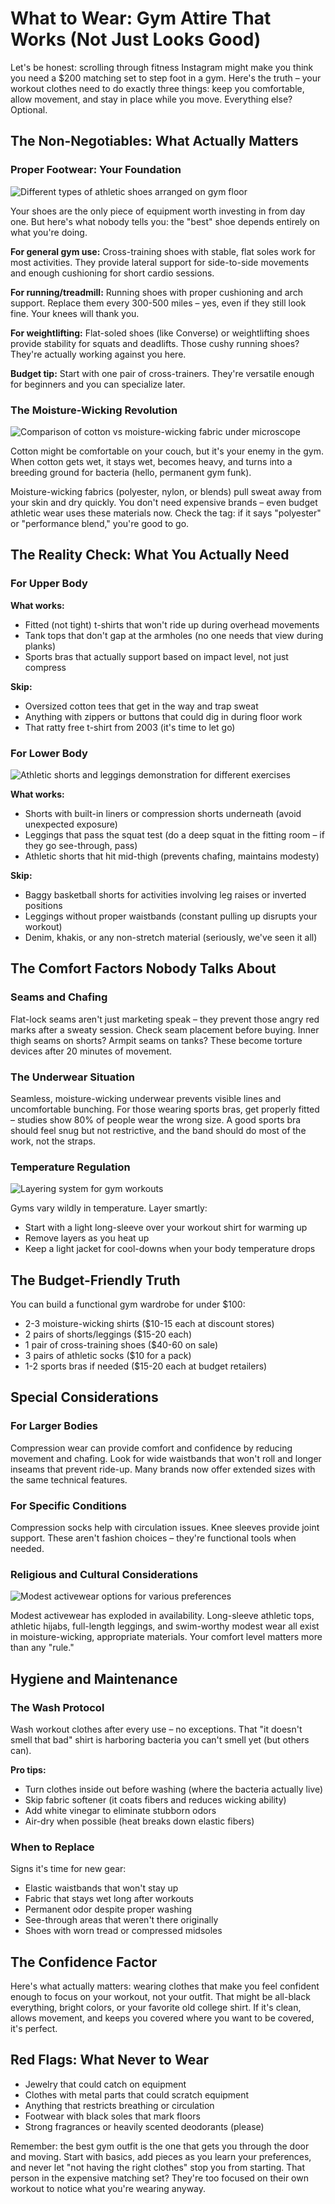 # What to Wear: Gym Attire That Works (Not Just Looks Good)

Let's be honest: scrolling through fitness Instagram might make you think you need a $200 matching set to step foot in a gym. Here's the truth – your workout clothes need to do exactly three things: keep you comfortable, allow movement, and stay in place while you move. Everything else? Optional.

## The Non-Negotiables: What Actually Matters

### Proper Footwear: Your Foundation

![Different types of athletic shoes arranged on gym floor](/images/knowledge-base/a47ac10b-58cc-4372-a567-0e02b2c3d487/athletic-shoes-comparison.png)

Your shoes are the only piece of equipment worth investing in from day one. But here's what nobody tells you: the "best" shoe depends entirely on what you're doing.

**For general gym use:** Cross-training shoes with stable, flat soles work for most activities. They provide lateral support for side-to-side movements and enough cushioning for short cardio sessions.

**For running/treadmill:** Running shoes with proper cushioning and arch support. Replace them every 300-500 miles – yes, even if they still look fine. Your knees will thank you.

**For weightlifting:** Flat-soled shoes (like Converse) or weightlifting shoes provide stability for squats and deadlifts. Those cushy running shoes? They're actually working against you here.

**Budget tip:** Start with one pair of cross-trainers. They're versatile enough for beginners and you can specialize later.

### The Moisture-Wicking Revolution

![Comparison of cotton vs moisture-wicking fabric under microscope](/images/knowledge-base/a47ac10b-58cc-4372-a567-0e02b2c3d487/fabric-comparison.png)

Cotton might be comfortable on your couch, but it's your enemy in the gym. When cotton gets wet, it stays wet, becomes heavy, and turns into a breeding ground for bacteria (hello, permanent gym funk).

Moisture-wicking fabrics (polyester, nylon, or blends) pull sweat away from your skin and dry quickly. You don't need expensive brands – even budget athletic wear uses these materials now. Check the tag: if it says "polyester" or "performance blend," you're good to go.

## The Reality Check: What You Actually Need

### For Upper Body

**What works:**
- Fitted (not tight) t-shirts that won't ride up during overhead movements
- Tank tops that don't gap at the armholes (no one needs that view during planks)
- Sports bras that actually support based on impact level, not just compress

**Skip:**
- Oversized cotton tees that get in the way and trap sweat
- Anything with zippers or buttons that could dig in during floor work
- That ratty free t-shirt from 2003 (it's time to let go)

### For Lower Body

![Athletic shorts and leggings demonstration for different exercises](/images/knowledge-base/a47ac10b-58cc-4372-a567-0e02b2c3d487/lower-body-options.png)

**What works:**
- Shorts with built-in liners or compression shorts underneath (avoid unexpected exposure)
- Leggings that pass the squat test (do a deep squat in the fitting room – if they go see-through, pass)
- Athletic shorts that hit mid-thigh (prevents chafing, maintains modesty)

**Skip:**
- Baggy basketball shorts for activities involving leg raises or inverted positions
- Leggings without proper waistbands (constant pulling up disrupts your workout)
- Denim, khakis, or any non-stretch material (seriously, we've seen it all)

## The Comfort Factors Nobody Talks About

### Seams and Chafing

Flat-lock seams aren't just marketing speak – they prevent those angry red marks after a sweaty session. Check seam placement before buying. Inner thigh seams on shorts? Armpit seams on tanks? These become torture devices after 20 minutes of movement.

### The Underwear Situation

Seamless, moisture-wicking underwear prevents visible lines and uncomfortable bunching. For those wearing sports bras, get properly fitted – studies show 80% of people wear the wrong size. A good sports bra should feel snug but not restrictive, and the band should do most of the work, not the straps.

### Temperature Regulation

![Layering system for gym workouts](/images/knowledge-base/a47ac10b-58cc-4372-a567-0e02b2c3d487/layering-system.png)

Gyms vary wildly in temperature. Layer smartly:
- Start with a light long-sleeve over your workout shirt for warming up
- Remove layers as you heat up
- Keep a light jacket for cool-downs when your body temperature drops

## The Budget-Friendly Truth

You can build a functional gym wardrobe for under $100:
- 2-3 moisture-wicking shirts ($10-15 each at discount stores)
- 2 pairs of shorts/leggings ($15-20 each)
- 1 pair of cross-training shoes ($40-60 on sale)
- 3 pairs of athletic socks ($10 for a pack)
- 1-2 sports bras if needed ($15-20 each at budget retailers)

## Special Considerations

### For Larger Bodies

Compression wear can provide comfort and confidence by reducing movement and chafing. Look for wide waistbands that won't roll and longer inseams that prevent ride-up. Many brands now offer extended sizes with the same technical features.

### For Specific Conditions

Compression socks help with circulation issues. Knee sleeves provide joint support. These aren't fashion choices – they're functional tools when needed.

### Religious and Cultural Considerations

![Modest activewear options for various preferences](/images/knowledge-base/a47ac10b-58cc-4372-a567-0e02b2c3d487/modest-activewear.png)

Modest activewear has exploded in availability. Long-sleeve athletic tops, athletic hijabs, full-length leggings, and swim-worthy modest wear all exist in moisture-wicking, appropriate materials. Your comfort level matters more than any "rule."

## Hygiene and Maintenance

### The Wash Protocol

Wash workout clothes after every use – no exceptions. That "it doesn't smell that bad" shirt is harboring bacteria you can't smell yet (but others can).

**Pro tips:**
- Turn clothes inside out before washing (where the bacteria actually live)
- Skip fabric softener (it coats fibers and reduces wicking ability)
- Add white vinegar to eliminate stubborn odors
- Air-dry when possible (heat breaks down elastic fibers)

### When to Replace

Signs it's time for new gear:
- Elastic waistbands that won't stay up
- Fabric that stays wet long after workouts
- Permanent odor despite proper washing
- See-through areas that weren't there originally
- Shoes with worn tread or compressed midsoles

## The Confidence Factor

Here's what actually matters: wearing clothes that make you feel confident enough to focus on your workout, not your outfit. That might be all-black everything, bright colors, or your favorite old college shirt. If it's clean, allows movement, and keeps you covered where you want to be covered, it's perfect.

## Red Flags: What Never to Wear

- Jewelry that could catch on equipment
- Clothes with metal parts that could scratch equipment
- Anything that restricts breathing or circulation
- Footwear with black soles that mark floors
- Strong fragrances or heavily scented deodorants (please)

Remember: the best gym outfit is the one that gets you through the door and moving. Start with basics, add pieces as you learn your preferences, and never let "not having the right clothes" stop you from starting. That person in the expensive matching set? They're too focused on their own workout to notice what you're wearing anyway.